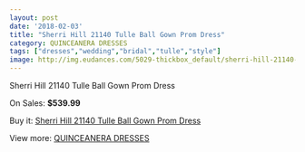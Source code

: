 ```yaml
---
layout: post
date: '2018-02-03'
title: "Sherri Hill 21140 Tulle Ball Gown Prom Dress"
category: QUINCEANERA DRESSES
tags: ["dresses","wedding","bridal","tulle","style"]
image: http://img.eudances.com/5029-thickbox_default/sherri-hill-21140-tulle-ball-gown-prom-dress.jpg
---
```

Sherri Hill 21140 Tulle Ball Gown Prom Dress

On Sales: **$539.99**
<a href="https://www.eudances.com/en/quinceanera-dresses/1699-sherri-hill-21140-tulle-ball-gown-prom-dress.html"><amp-img layout="responsive" width="600" height="600" src="//img.eudances.com/5029-thickbox_default/sherri-hill-21140-tulle-ball-gown-prom-dress.jpg" alt="Sherri Hill 21140 Tulle Ball Gown Prom Dress 0" /></a>

Buy it: [Sherri Hill 21140 Tulle Ball Gown Prom Dress](https://www.eudances.com/en/quinceanera-dresses/1699-sherri-hill-21140-tulle-ball-gown-prom-dress.html "Sherri Hill 21140 Tulle Ball Gown Prom Dress")

View more: [QUINCEANERA DRESSES](https://www.eudances.com/en/17-quinceanera-dresses "QUINCEANERA DRESSES")